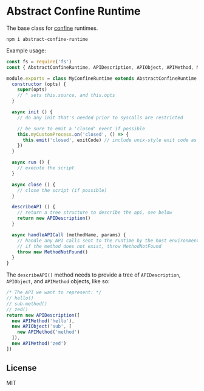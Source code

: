 # Abstract Confine Runtime

The base class for [confine](https://github.com/confine-sandbox/confine) runtimes.

```
npm i abstract-confine-runtime
```

Example usage:

```js
const fs = require('fs')
const { AbstractConfineRuntime, APIDescription, APIObject, APIMethod, MethodNotFound } = require('abstract-confine-runtime')

module.exports = class MyConfineRuntime extends AbstractConfineRuntime {
  constructor (opts) {
    super(opts)
    // ^ sets this.source, and this.opts
  }

  async init () {
    // do any init that's needed prior to syscalls are restricted

    // be sure to emit a 'closed' event if possible
    this.myCustomProcess.on('closed', () => {
      this.emit('closed', exitCode) // include unix-style exit code as first param
    })
  }

  async run () {
    // execute the script
  }

  async close () {
    // close the script (if possible)
  }

  describeAPI () {
    // return a tree structure to describe the api, see below
    return new APIDescription()
  }

  async handleAPICall (methodName, params) {
    // handle any API calls sent to the runtime by the host environment
    // if the method does not exist, throw MethodNotFound
    throw new MethodNotFound()
  }
}
```

The `describeAPI()` method needs to provide a tree of `APIDescription`, `APIObject`, and `APIMethod` objects, like so:

```js
/* The API we want to represent: */
// hello()
// sub.method()
// zed()
return new APIDescription([
  new APIMethod('hello'),
  new APIObject('sub', [
    new APIMethod('method')
  ]),
  new APIMethod('zed')
])
```

## License

MIT